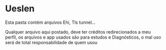 # Ueslen

Esta pasta contém arquivos Ehi, Tls tunnel...

Qualquer arquivo aqui postado, deve ter créditos redirecionados a meu perfil, os arquivos e app usados são para estudos e 
Diagnósticos, o mal uso será de total responsabilidade de quem usou
